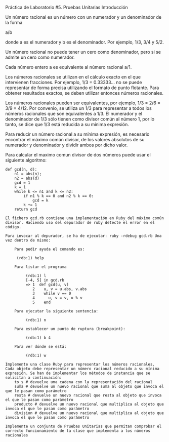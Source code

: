 Práctica de Laboratorio #5. Pruebas Unitarias
Introducción

Un número racional es un número con un numerador y un denominador de la forma

a/b

donde a es el numerador y b es el denominador. Por ejemplo, 1/3, 3/4 y 5/2.

Un número racional no puede tener un cero como denominador, pero si se admite un cero como numerador.

Cada número entero a es equivalente al número racional a/1.

Los números racionales se utilizan en el cálculo exacto en el que intervienen fracciones. Por ejemplo, 1/3 = 0.33333... no se puede representar de forma precisa utilizando el formato de punto flotante. Para obtener resultados exactos, se deben utilizar entonces números racionales.

Los números racionales pueden ser equivalentes, por ejemplo, 1/3 = 2/6 = 3/9 = 4/12. Por convenio, se utiliza un 1/3 para representar a todos los números racionales que son equivalentes a 1/3. El numerador y el denominador de 1/3 sólo tienen como divisor común al número 1, por lo tanto, se dice que 1/3 está reducida a su mínima expresión.

Para reducir un número racional a su mínima expresión, es necesario encontrar el máximo común divisor, de los valores absolutos de su numerador y denominador y dividir ambos por dicho valor.

Para calcular el maximo comun divisor de dos números puede usar el siguiente algoritmo:

    def gcd(n, d):
        n1 = abs(n);
        n2 = abs(d)
        gcd = 1
        k = 1
        while k <= n1 and k <= n2:
            if n1 % k == 0 and n2 % k == 0:
                gcd = k
            k += 1
        return gcd

    El fichero gcd.rb contiene una implementación en Ruby del máximo común divisor. Haciendo uso del depurador de ruby detecte el error en el código.

    Para invocar al depurador, se ha de ejecutar: ruby -rdebug gcd.rb Una vez dentro de mismo:

        Para pedir ayuda el comando es:

         (rdb:1) help

        Para listar el programa

             (rdb:1) l
             [-4, 5] in gcd.rb
             => 1  def gcd(u, v)
                2    u, v = u.abs, v.abs
                3    while v == 0
                4      u, v = v, u % v
                5    end

        Para ejecutar la siguiente sentencia:

             (rdb:1) n

        Para establecer un punto de ruptura (breakpoint):

             (rdb:1) b 4

        Para ver dónde se está:

             (rdb:1) w

    Implemente una clase Ruby para representar los números racionales. Cada objeto debe representar un número racional reducido a su mínima expresión. Se han de implementar los métodos de instancia que se solicitan a continuación:
        to_s # devuelve una cadena con la representación del racional
        suma # devuelve un nuevo racional que suma al objeto que invoca el que le pasan como parámetro
        resta # devuelve un nuevo racional que resta al objeto que invoca el que le pasan como parámetro
        producto # devuelve un nuevo racional que multiplica al objeto que invoca el que le pasan como parámetro
        division # devuelve un nuevo racional que multiplica al objeto que invoca el que le pasan como parámetro

    Implemente un conjunto de Pruebas Unitarias que permitan comprobar el correcto funcionamiento de la clase que implementa a los números racionales
